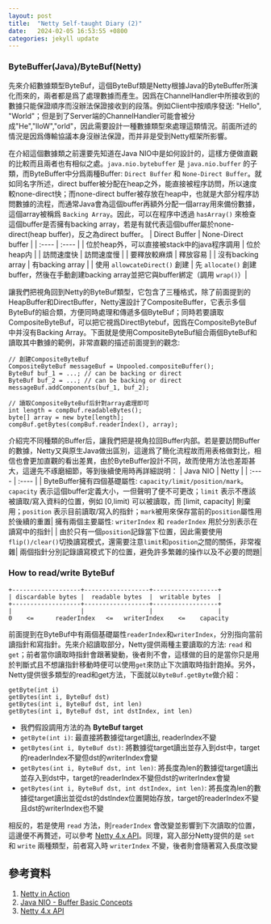 ```yaml
---
layout: post
title:  "Netty Self-taught Diary (2)"
date:   2024-02-05 16:53:55 +0800
categories: jekyll update
---
```


### ByteBuffer(Java)/ByteBuf(Netty)
先來介紹數據類型ByteBuf，這個ByteBuf類是Netty根據Java的ByteBuffer所演化而來的，兩者都是爲了處理數據而產生。因爲在ChannelHandler中所接收到的數據只能保證順序而沒辦法保證接收到的段落。例如Client中按順序發送: "Hello", "World"；但是到了Server端的ChannelHandler可能會被分成"He","lloW","orld"，因此需要設計一種數據類型來處理這類情況。前面所述的情況是因爲傳輸協議本身沒辦法保證，而并非是受到Netty框架所影響。

在介紹這個數據類之前還要先知道在Java NIO中是如何設計的，這樣方便做直觀的比較而且兩者也有相似之處。`java.nio.bytebuffer` 是 `java.nio.buffer` 的子類，而ByteBuffer中分爲兩種Buffer: `Direct Buffer` 和 `None-Direct Buffer`。就如同名字所述，direct buffer被分配在heap之外，能直接被程序訪問，所以速度較none-direct快；而none-direct buffer被存放在heap中，也就是大部分程序訪問數據的流程，而通常Java會為這個buffer再額外分配一個array用來備份數據，這個array被稱爲 `Backing Array`。因此，可以在程序中透過 `hasArray()` 來檢查這個buffer是否擁有backing array，若是有就代表這個buffer屬於none-direct(heap buffer)，反之為direct buffer。
| Direct Buffer | None-Direct buffer |
| :---- | :---- |
| 位於heap外，可以直接被stack中的java程序調用 | 位於heap内 |
| 訪問速度快 | 訪問速度慢 |
| 要釋放較麻煩 | 釋放容易 |
| 沒有backing array | 有backing array |
| 使用 `allowcateDirect()` 創建 | 先 `allocate()` 創建buffer，然後在手動創建backing array並把它與buffer綁定（調用 `wrap()`）|

讓我們把視角回到Netty的ByteBuf類型，它包含了三種格式，除了前面提到的HeapBuffer和DirectBuffer，Netty還設計了CompositeBuffer，它表示多個ByteBuf的組合類，方便同時處理和傳遞多個ByteBuf；同時若要讀取CompositeByteBuf，可以把它視爲DirectBytebuf，因爲在CompositeByteBuf中并沒有Backing Array。下面就是使用CompositeByteBuf組合兩個ByteBuf和讀取其中數據的範例，非常直觀的描述前面提到的觀念:

```
// 創建CompositeByteBuf
CompositeByteBuf messageBuf = Unpooled.compositeBuffer();
ByteBuf buf_1 = ...; // can be backing or direct
ByteBuf buf_2 = ...; // can be backing or direct
messageBuf.addComponents(buf_1, buf_2);

// 讀取CompositeByteBuf后針對array處理即可
int length = compBuf.readableBytes();
byte[] array = new byte[length];
compBuf.getBytes(compBuf.readerIndex(), array);
```

介紹完不同種類的Buffer后，讓我們把是視角拉回Buffer内部。若是要訪問Buffer的數據，Netty又與原生Java做出區別，這邊爲了簡化流程故而用表格做對比，相信也會更加直觀的看出差異，由於ByteBuffer設計不同，故而使用方法也差距甚大，這邊先不琢磨細節，等到後續使用時再詳細説明：
| Java NIO | Netty |
| :---- | :---- |
| ByteBuffer擁有四個基礎屬性: `capacity/limit/position/mark`。`capacity` 表示這個buffer定義大小，一但聲明了便不可更改；`limit` 表示不應該被讀取/寫入資料的位置，例如 [0,limit) 可以被讀取，而 [limit, capacity] 則棄用；`position` 表示目前讀取/寫入的指針；`mark`被用來保存當前的`position`屬性用於後續的重置| 擁有兩個主要屬性: `writerIndex` 和 `readerIndex` 用於分別表示在讀寫中的指針|
| 由於只有一個`position`記錄當下位置，因此需要使用`flip()/clear()`切換讀寫模式，還需要注意`limit`和`position`之間的關係，非常複雜| 兩個指針分別記錄讀寫模式下的位置，避免許多繁雜的操作以及不必要的問題|

### How to read/write ByteBuf
```
+-------------------+------------------+------------------+
| discardable bytes |  readable bytes  |  writable bytes  |
+-------------------+------------------+------------------+
|                   |                  |                  |
0    <=      readerIndex   <=   writerIndex    <=    capacity
```

前面提到在ByteBuf中有兩個基礎屬性`readerIndex`和`writerIndex`，分別指向當前讀指針和寫指針。先來介紹讀取部分，Netty提供兩種主要讀取的方法: `read` 和 `get`；前者當你讀取時指針會跟著變動，後者則不會，這樣做的目的是當你只是用於判斷式且不想讓指針移動時便可以使用`get`來防止下次讀取時指針跑掉。另外，Netty提供很多類型的read和get方法，下面就以`ByteBuf.getByte`做介紹：
```
getByte(int i)
getBytes(int i, ByteBuf dst)
getBytes(int i, ByteBuf dst, int len)
getBytes(int i, ByteBuf dst, int dstIndex, int len)
```

- 我們假設調用方法的為 **ByteBuf target**
- `getByte(int i)`: 最直接將數據從target讀出, readerIndex不變
- `getBytes(int i, ByteBuf dst)`: 將數據從target讀出並存入到dst中，target的readerIndex不變但dst的writerIndex會變
- `getBytes(int i, ByteBuf dst, int len)`: 將長度為len的數據從target讀出並存入到dst中，target的readerIndex不變但dst的writerIndex會變
- `getBytes(int i, ByteBuf dst, int dstIndex, int len)`: 將長度為len的數據從target讀出並從dst的dstIndex位置開始存放，target的readerIndex不變且dst的writerIndex也不變

相反的，若是使用 `read` 方法，則`readerIndex` 會改變並影響到下次讀取的位置，這邊便不再贅述，可以參考 [Netty 4.x API](https://netty.io/4.1/api/index.html)。同理，寫入部分Netty提供的是 `set` 和 `write` 兩種類型，前者寫入時 `writerIndex` 不變，後者則會隨著寫入長度改變

## 參考資料
1. [Netty in Action](https://github.com/zuzeep/book/blob/master/Netty%20in%20Action.pdf)
2. [Java NIO - Buffer Basic Concepts](https://medium.com/@clu1022/java-nio-buffer-c98b52fd93ca)
3. [Netty 4.x API](https://netty.io/4.1/api/index.html)
